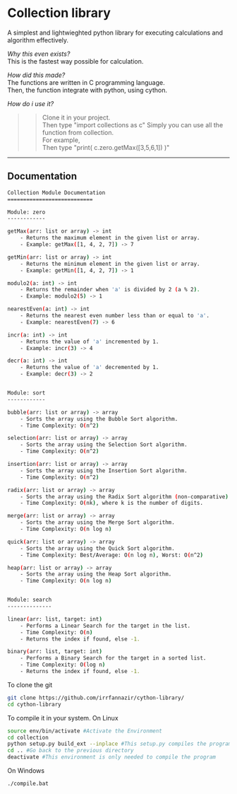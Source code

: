 # Collection library

A simplest and lightwieghted python library for executing calculations and algorithm effectively.    


*Why this even exists?*    
This is the fastest way possible for calculation.

*How did this made?*    
The functions are written in C programming language.    
Then, the function integrate with python, using cython.   

*How do i use it?*    
>> Clone it in your project.   
>> Then type "import collections as c"
>> Simply you can use all the function from collection.    
For example,   
>> Then type "print( c.zero.getMax([3,5,6,1]) )"

---

## Documentation

```sh
Collection Module Documentation
===========================

Module: zero
------------

getMax(arr: list or array) -> int
	- Returns the maximum element in the given list or array.
	- Example: getMax([1, 4, 2, 7]) -> 7

getMin(arr: list or array) -> int
	- Returns the minimum element in the given list or array.
	- Example: getMin([1, 4, 2, 7]) -> 1

modulo2(a: int) -> int
	- Returns the remainder when 'a' is divided by 2 (a % 2).
	- Example: modulo2(5) -> 1

nearestEven(a: int) -> int
	- Returns the nearest even number less than or equal to 'a'.
	- Example: nearestEven(7) -> 6

incr(a: int) -> int
	- Returns the value of 'a' incremented by 1.
	- Example: incr(3) -> 4

decr(a: int) -> int
	- Returns the value of 'a' decremented by 1.
	- Example: decr(3) -> 2


Module: sort
------------

bubble(arr: list or array) -> array
	- Sorts the array using the Bubble Sort algorithm.
	- Time Complexity: O(n^2)

selection(arr: list or array) -> array
	- Sorts the array using the Selection Sort algorithm.
	- Time Complexity: O(n^2)

insertion(arr: list or array) -> array
	- Sorts the array using the Insertion Sort algorithm.
	- Time Complexity: O(n^2)

radix(arr: list or array) -> array
	- Sorts the array using the Radix Sort algorithm (non-comparative).
	- Time Complexity: O(nk), where k is the number of digits.

merge(arr: list or array) -> array
	- Sorts the array using the Merge Sort algorithm.
	- Time Complexity: O(n log n)

quick(arr: list or array) -> array
	- Sorts the array using the Quick Sort algorithm.
	- Time Complexity: Best/Average: O(n log n), Worst: O(n^2)

heap(arr: list or array) -> array
	- Sorts the array using the Heap Sort algorithm.
	- Time Complexity: O(n log n)


Module: search
--------------

linear(arr: list, target: int)
	- Performs a Linear Search for the target in the list.
	- Time Complexity: O(n)
	- Returns the index if found, else -1.

binary(arr: list, target: int)
	- Performs a Binary Search for the target in a sorted list.
	- Time Complexity: O(log n)
	- Returns the index if found, else -1.

```

To clone the git
```sh
git clone https://github.com/irrfannazir/cython-library/
cd cython-library
```

To compile it in your system.
On Linux
```sh
source env/bin/activate #Activate the Environment
cd collection
python setup.py build_ext --inplace #This setup.py compiles the program already written
cd .. #Go back to the previous directory
deactivate #This environment is only needed to compile the program
```


On Windows
```sh
./compile.bat
```
